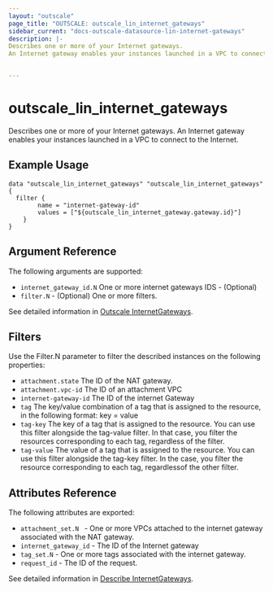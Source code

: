 ```yaml
---
layout: "outscale"
page_title: "OUTSCALE: outscale_lin_internet_gateways"
sidebar_current: "docs-outscale-datasource-lin-internet-gateways"
description: |-
Describes one or more of your Internet gateways.
An Internet gateway enables your instances launched in a VPC to connect to the Internet. By default, a VPC includes an Internet gateway, and each subnet is public. Every instance launched within a default subnet has a private and a public IP addresses.


---
```


# outscale_lin_internet_gateways

Describes one or more of your Internet gateways.
An Internet gateway enables your instances launched in a VPC to connect to the Internet.


## Example Usage

```hcl
data "outscale_lin_internet_gateways" "outscale_lin_internet_gateways" {
  filter {
		name = "internet-gateway-id"
		values = ["${outscale_lin_internet_gateway.gateway.id}"]
	}
}
```

## Argument Reference

The following arguments are supported:

* `internet_gateway_id.N` One or more internet gateways IDS - (Optional)
* `filter.N` - (Optional) One or more filters.

See detailed information in [Outscale InternetGateways](http://docs.outscale.com/api_fcu/operations/Action_DescribeInternetGateways_get.html#_api_fcu-action_describeinternetgateways_get).

## Filters

Use the Filter.N parameter to filter the described instances on the following properties:

* `attachment.state`  The ID of the NAT gateway.
* `attachment.vpc-id` The ID of an attachment VPC
* `internet-gateway-id` The ID of the internet Gateway
* `tag` The key/value combination of a tag that is assigned to the resource, in the following format: key = value
* `tag-key` The key of a tag that is assigned to the resource. You can use this filter alongside the tag-value filter. In that case, you filter the resources corresponding to each tag, regardless of the filter.
* `tag-value` The value of a tag that is assigned to the resource. You can use this filter alongside the tag-key filter. In the case, you filter the resource corresponding to each tag, regardlessof the other filter.



## Attributes Reference

The following attributes are exported:

* `attachment_set.N ` - One or more VPCs attached to the internet gateway associated with the NAT gateway.
* `internet_gateway_id` - The ID of the Internet gateway
* `tag_set.N` - One or more tags associated with the internet gateway.
* `request_id` - The ID of the request.

See detailed information in [Describe InternetGateways](http://docs.outscale.com/api_fcu/operations/Action_DescribeNatGateways_get.html#_api_fcu-action_describenatgateways_get).
